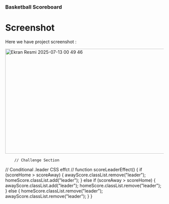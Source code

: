 

### Basketball Scoreboard

# Screenshot
Here we have project screenshot :



<img width="518" height="334" alt="Ekran Resmi 2025-07-13 00 49 46" src="https://github.com/user-attachments/assets/7c8ae6c0-5fac-48e5-8ada-f990b77c7d84" />



        
        
        
        
        
        
        
        
        
        
        
        
        
        
        
        
        
        
        
        
        
        
        
        
        
        
        
        
        
        
        
        
        
        
        
        
        
        
        
        
        
        
        
        
        
        
        
        
        
        // Challenge Section
// Conditional .leader CSS effct //
function scoreLeaderEffect() {
    if (scoreHome > scoreAway) {
        awayScore.classList.remove("leader");
        homeScore.classList.add("leader");
        } else if (scoreAway > scoreHome) {
        awayScore.classList.add("leader");
        homeScore.classList.remove("leader");
    } else {
homeScore.classList.remove("leader");
        awayScore.classList.remove("leader");
    }
}
